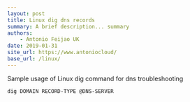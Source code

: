 ```yaml
---
layout: post
title: Linux dig dns records
summary: A brief description... summary
authors:
    - Antonio Feijao UK
date: 2019-01-31
site_url: https://www.antoniocloud/
base_url: /linux/
---
```


Sample usage of Linux dig command for dns troubleshooting

`dig DOMAIN RECORD-TYPE @DNS-SERVER`
